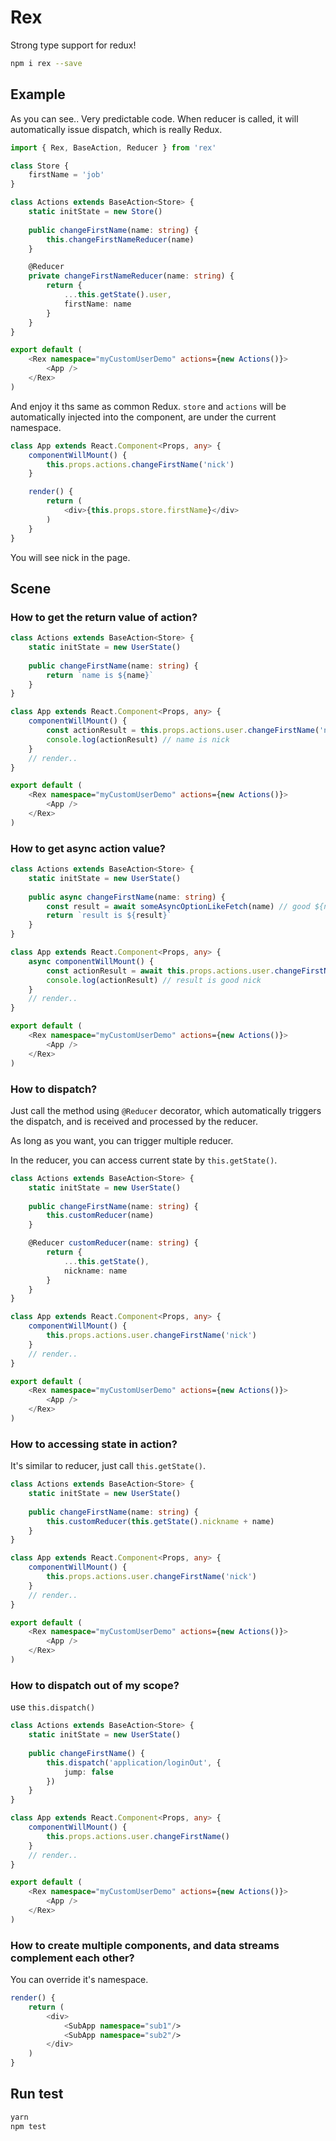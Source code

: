 # Rex

Strong type support for redux!

```bash
npm i rex --save
```

## Example

As you can see.. Very predictable code. When reducer is called, it will automatically issue dispatch, which is really Redux.

```typescript
import { Rex, BaseAction, Reducer } from 'rex'

class Store {
    firstName = 'job'
}

class Actions extends BaseAction<Store> {
    static initState = new Store()
   
    public changeFirstName(name: string) {
        this.changeFirstNameReducer(name)
    }

    @Reducer
    private changeFirstNameReducer(name: string) {
        return {
            ...this.getState().user,
            firstName: name
        }
    }
}

export default (
    <Rex namespace="myCustomUserDemo" actions={new Actions()}>
        <App />
    </Rex>
)
```

And enjoy it ths same as common Redux. `store` and `actions` will be automatically injected into the component, are under the current namespace.

```typescript
class App extends React.Component<Props, any> {
    componentWillMount() {
        this.props.actions.changeFirstName('nick')
    }

    render() {
        return (
            <div>{this.props.store.firstName}</div>
        )
    }
}
```

You will see nick in the page.

## Scene

### How to get the return value of action?

```typescript
class Actions extends BaseAction<Store> {
    static initState = new UserState()
   
    public changeFirstName(name: string) {
        return `name is ${name}`
    }
}

class App extends React.Component<Props, any> {
    componentWillMount() {
        const actionResult = this.props.actions.user.changeFirstName('nick')
        console.log(actionResult) // name is nick
    }
    // render..
}

export default (
    <Rex namespace="myCustomUserDemo" actions={new Actions()}>
        <App />
    </Rex>
)
```

### How to get async action value?

```typescript
class Actions extends BaseAction<Store> {
    static initState = new UserState()
   
    public async changeFirstName(name: string) {
        const result = await someAsyncOptionLikeFetch(name) // good ${name}
        return `result is ${result}`
    }
}

class App extends React.Component<Props, any> {
    async componentWillMount() {
        const actionResult = await this.props.actions.user.changeFirstName('nick')
        console.log(actionResult) // result is good nick
    }
    // render..
}

export default (
    <Rex namespace="myCustomUserDemo" actions={new Actions()}>
        <App />
    </Rex>
)
```

### How to dispatch?

Just call the method using `@Reducer` decorator, which automatically triggers the dispatch, and is received and processed by the reducer.

As long as you want, you can trigger multiple reducer.

In the reducer, you can access current state by `this.getState()`.

```typescript
class Actions extends BaseAction<Store> {
    static initState = new UserState()
   
    public changeFirstName(name: string) {
        this.customReducer(name)
    }

    @Reducer customReducer(name: string) {
        return {
            ...this.getState(),
            nickname: name
        }
    }
}

class App extends React.Component<Props, any> {
    componentWillMount() {
        this.props.actions.user.changeFirstName('nick')
    }
    // render..
}

export default (
    <Rex namespace="myCustomUserDemo" actions={new Actions()}>
        <App />
    </Rex>
)
```

### How to accessing state in action?

It's similar to reducer, just call `this.getState()`.

```typescript
class Actions extends BaseAction<Store> {
    static initState = new UserState()
   
    public changeFirstName(name: string) {
        this.customReducer(this.getState().nickname + name)
    }
}

class App extends React.Component<Props, any> {
    componentWillMount() {
        this.props.actions.user.changeFirstName('nick')
    }
    // render..
}

export default (
    <Rex namespace="myCustomUserDemo" actions={new Actions()}>
        <App />
    </Rex>
)
```

### How to dispatch out of my scope?

use `this.dispatch()`

```typescript
class Actions extends BaseAction<Store> {
    static initState = new UserState()
   
    public changeFirstName() {
        this.dispatch('application/loginOut', {
            jump: false
        })
    }
}

class App extends React.Component<Props, any> {
    componentWillMount() {
        this.props.actions.user.changeFirstName()
    }
    // render..
}

export default (
    <Rex namespace="myCustomUserDemo" actions={new Actions()}>
        <App />
    </Rex>
)
```

### How to create multiple components, and data streams complement each other?

You can override it's namespace.

```typescript
render() {
    return (
        <div>
            <SubApp namespace="sub1"/>
            <SubApp namespace="sub2"/>
        </div>
    )
}
```

## Run test

```bash
yarn
npm test
```